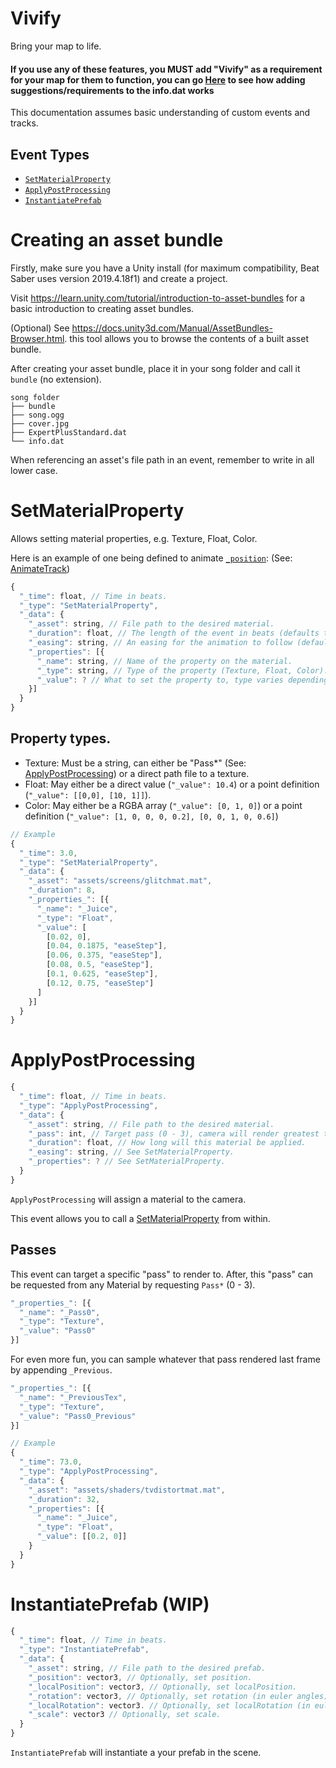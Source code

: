# Vivify
Bring your map to life.

#### If you use any of these features, you MUST add "Vivify" as a requirement for your map for them to function, you can go [Here](https://github.com/Kylemc1413/SongCore/blob/master/README.md) to see how adding suggestions/requirements to the info.dat works

This documentation assumes basic understanding of custom events and tracks.

## Event Types
- [`SetMaterialProperty`](#SetMaterialProperty)
- [`ApplyPostProcessing`](#ApplyPostProcessing)
- [`InstantiatePrefab`](#InstantiatePrefab)

# Creating an asset bundle
Firstly, make sure you have a Unity install (for maximum compatibility, Beat Saber uses version 2019.4.18f1) and create a project.

Visit https://learn.unity.com/tutorial/introduction-to-asset-bundles for a basic introduction to creating asset bundles.

(Optional) See https://docs.unity3d.com/Manual/AssetBundles-Browser.html. this tool allows you to browse the contents of a built asset bundle.

After creating your asset bundle, place it in your song folder and call it `bundle` (no extension).
```
song folder
├── bundle
├── song.ogg
├── cover.jpg
├── ExpertPlusStandard.dat
└── info.dat
```

When referencing an asset's file path in an event, remember to write in all lower case.

# SetMaterialProperty
Allows setting material properties, e.g. Texture, Float, Color.

Here is an example of one being defined to animate [`_position`](#_position): (See: [AnimateTrack](#AnimateTrack))
```js
{
  "_time": float, // Time in beats.
  "_type": "SetMaterialProperty",
  "_data": {
    "_asset": string, // File path to the desired material.
    "_duration": float, // The length of the event in beats (defaults to 0).
    "_easing": string, // An easing for the animation to follow (defaults to easeLinear).
    "_properties": [{
      "_name": string, // Name of the property on the material.
      "_type": string, // Type of the property (Texture, Float, Color).
      "_value": ? // What to set the property to, type varies depending on property type.
    }]
  }
}
```
## Property types.
- Texture: Must be a string, can either be "Pass*" (See: [ApplyPostProcessing](#ApplyPostProcessing)) or a direct path file to a texture.
- Float: May either be a direct value (`"_value": 10.4`) or a point definition (`"_value": [[0,0], [10, 1]]`).
- Color: May either be a RGBA array (`"_value": [0, 1, 0]`) or a point definition (`"_value": [1, 0, 0, 0, 0.2], [0, 0, 1, 0, 0.6]`)

```js
// Example
{
  "_time": 3.0,
  "_type": "SetMaterialProperty",
  "_data": {
    "_asset": "assets/screens/glitchmat.mat",
    "_duration": 8,
    "_properties_": [{
      "_name": "_Juice",
      "_type": "Float",
      "_value": [
        [0.02, 0], 
        [0.04, 0.1875, "easeStep"], 
        [0.06, 0.375, "easeStep"], 
        [0.08, 0.5, "easeStep"], 
        [0.1, 0.625, "easeStep"], 
        [0.12, 0.75, "easeStep"]
      ]
    }]
  }
}
```

# ApplyPostProcessing
```js
{
  "_time": float, // Time in beats.
  "_type": "ApplyPostProcessing",
  "_data": {
    "_asset": string, // File path to the desired material.
    "_pass": int, // Target pass (0 - 3), camera will render greatest targeted pass (defaults to 0).
    "_duration": float, // How long will this material be applied.
    "_easing": string, // See SetMaterialProperty.
    "_properties": ? // See SetMaterialProperty.
  }
}
```
`ApplyPostProcessing` will assign a material to the camera.

This event allows you to call a [SetMaterialProperty](#SetMaterialProperty) from within.

## Passes
This event can target a specific "pass" to render to. After, this "pass" can be requested from any Material by requesting `Pass*` (0 - 3).
```js
"_properties_": [{
  "_name": "_Pass0",
  "_type": "Texture",
  "_value": "Pass0"
}]
```
For even more fun, you can sample whatever that pass rendered last frame by appending `_Previous`.
```js
"_properties_": [{
  "_name": "_PreviousTex",
  "_type": "Texture",
  "_value": "Pass0_Previous"
}]
```

```js
// Example
{
  "_time": 73.0,
  "_type": "ApplyPostProcessing",
  "_data": {
    "_asset": "assets/shaders/tvdistortmat.mat",
    "_duration": 32,
    "_properties": [{
      "_name": "_Juice",
      "_type": "Float",
      "_value": [[0.2, 0]]
    }
  }
}
```

# InstantiatePrefab (WIP)
```js
{
  "_time": float, // Time in beats.
  "_type": "InstantiatePrefab",
  "_data": {
    "_asset": string, // File path to the desired prefab.
    "_position": vector3, // Optionally, set position.
    "_localPosition": vector3, // Optionally, set localPosition.
    "_rotation": vector3, // Optionally, set rotation (in euler angles).
    "_localRotation": vector3. // Optionally, set localRotation (in euler angles).
    "_scale": vector3 // Optionally, set scale.
  }
}
```
`InstantiatePrefab` will instantiate a your prefab in the scene.